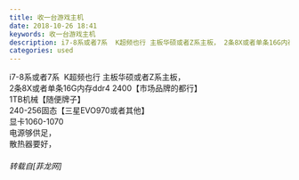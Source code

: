 ```yaml
---
title: 收一台游戏主机
date: 2018-10-26 18:41
keywords: 收一台游戏主机
description: i7-8系或者7系  K超频也行 主板华硕或者Z系主板， 2条8X或者单条16G内存ddr4 2400【市场品牌的都行】1TB机械【随便牌子】240-256固态【三星EVO970或者其他】显卡1060-1070电源够供足，散热器要好，
categories: used
---
```

<td class="t_f" id="postmessage_2171443">

i7-8系或者7系  K超频也行 主板华硕或者Z系主板， <br/>
2条8X或者单条16G内存ddr4 2400【市场品牌的都行】<br/>
1TB机械【随便牌子】<br/>
240-256固态【三星EVO970或者其他】<br/>
显卡1060-1070<br/>
电源够供足，<br/>
散热器要好，</td>
###### 转载自[菲龙网]